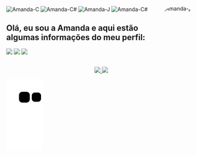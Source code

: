 <div style="display: inline_block"><br>
  <img align="center" alt="Amanda-C" height="30" width="30" src="https://img.icons8.com/color/344/c-programming.svg">
  <img align="center" alt="Amanda-C#" height="30" width="30" src="https://img.icons8.com/color/344/c-plus-plus-logo.svg">
  <img align="center" alt="Amanda-J" height="30" width="40" src="https://img.icons8.com/color/344/java-coffee-cup-logo--v1.svg"> 
  <img align="center" alt="Amanda-C#" height="30" width="30" src="https://img.icons8.com/fluency/344/mysql-logo.svg">
  <img align="right" alt="Amanda-pic" height="140" style="border-radius:50px;" src="https://uploads.spiritfanfiction.com/historias/capitulos/201701/um-bad-boy-que-eu-amo-7899207-300120170955.jpg">
</div>

## Olá, eu sou a Amanda e aqui estão algumas informações do meu perfil:

<div> 
  <a href="https://instagram.com/amxands" target="_blank"><img src="https://img.shields.io/badge/-Instagram-%23E4405F?style=for-the-badge&logo=instagram&logoColor=white" target="_blank"></a>
  <a href = "mailto:amxandamayara@gmail.com"><img src="https://img.shields.io/badge/-Gmail-%23333?style=for-the-badge&logo=gmail&logoColor=white" target="_blank"></a>
  <a href="https://www.linkedin.com/in/marisa-vieira-santos-6664a2173/" target="_blank"><img src="https://img.shields.io/badge/-LinkedIn-%230077B5?style=for-the-badge&logo=linkedin&logoColor=white" target="_blank"></a> 
 
 ##

  <div align="center">
  <a href="https://github.com/amxanda">
  <img height="150em" src="https://github-readme-stats.vercel.app/api?username=amxanda&show_icons=true&theme=react&include_all_commits=true&count_private=true"/>
  <img height="150em" src="https://github-readme-stats.vercel.app/api/top-langs/?username=amxanda&layout=compact&langs_count=7&theme=react"/>
</div>
 
  ![Snake animation](https://github.com/amxanda/amxanda/blob/output/github-contribution-grid-snake.svg)
 
</div>
